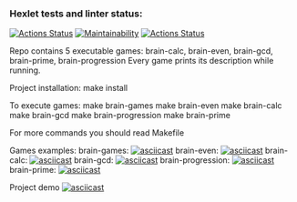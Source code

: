### Hexlet tests and linter status:
[![Actions Status](https://github.com/vyachka1001/php-project-lvl1/workflows/hexlet-check/badge.svg)](https://github.com/vyachka1001/php-project-lvl1/actions)
[![Maintainability](https://api.codeclimate.com/v1/badges/d3028c90a32058a88fd4/maintainability)](https://codeclimate.com/github/vyachka1001/php-project-lvl1/maintainability)
[![Actions Status](https://github.com/vyachka1001/php-project-lvl1/workflows/lint-check/badge.svg)](https://github.com/vyachka1001/php-project-lvl1/actions)

Repo contains 5 executable games: brain-calc, brain-even, brain-gcd, brain-prime, brain-progression
Every game prints its description while running.

Project installation:
    make install

To execute games: 
    make brain-games
    make brain-even
    make brain-calc
    make brain-gcd
    make brain-progression
	make brain-prime

For more commands you should read Makefile

Games examples:
    brain-games: [![asciicast](https://asciinema.org/a/Oh5FR8DBL2siC8Kf0WqjyjBr6.svg)](https://asciinema.org/a/Oh5FR8DBL2siC8Kf0WqjyjBr6)
    brain-even: [![asciicast](https://asciinema.org/a/fWX490GyxSYX70281nLW7aUgb.svg)](https://asciinema.org/a/fWX490GyxSYX70281nLW7aUgb)
    brain-calc: [![asciicast](https://asciinema.org/a/ydV6Gq3wLY9r5nQJL8HiOTs8q.svg)](https://asciinema.org/a/ydV6Gq3wLY9r5nQJL8HiOTs8q)
    brain-gcd:  [![asciicast](https://asciinema.org/a/7iiUQgfQd0h7che3qERvfyk1E.svg)](https://asciinema.org/a/7iiUQgfQd0h7che3qERvfyk1E)
    brain-progression: [![asciicast](https://asciinema.org/a/8GgAjCgiA6obeHvV6wp51vLkC.svg)](https://asciinema.org/a/8GgAjCgiA6obeHvV6wp51vLkC)
    brain-prime: [![asciicast](https://asciinema.org/a/K9ChaZJKQUpU3iOHDdtu1Itsy.svg)](https://asciinema.org/a/K9ChaZJKQUpU3iOHDdtu1Itsy)

Project demo [![asciicast](https://asciinema.org/a/cjMUvP3BzA6Mdydun5ux59CcC.svg)](https://asciinema.org/a/cjMUvP3BzA6Mdydun5ux59CcC)
